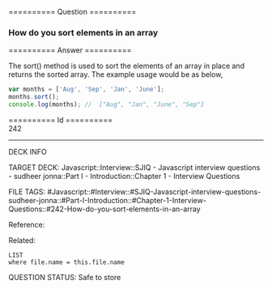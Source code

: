 ========== Question ==========  

### How do you sort elements in an array  

========== Answer ==========  

The sort() method is used to sort the elements of an array in place and returns
the sorted array. The example usage would be as below,

```javascript
var months = ['Aug', 'Sep', 'Jan', 'June'];
months.sort();
console.log(months); //  ["Aug", "Jan", "June", "Sep"]
```

========== Id ==========  
242

---

DECK INFO

TARGET DECK: Javascript::Interview::SJIQ - Javascript interview questions - sudheer jonna::Part I - Introduction::Chapter 1 - Interview Questions

FILE TAGS: #Javascript::#Interview::#SJIQ-Javascript-interview-questions-sudheer-jonna::#Part-I-Introduction::#Chapter-1-Interview-Questions::#242-How-do-you-sort-elements-in-an-array

Reference:

Related:

```dataview
LIST
where file.name = this.file.name
```

QUESTION STATUS: Safe to store
